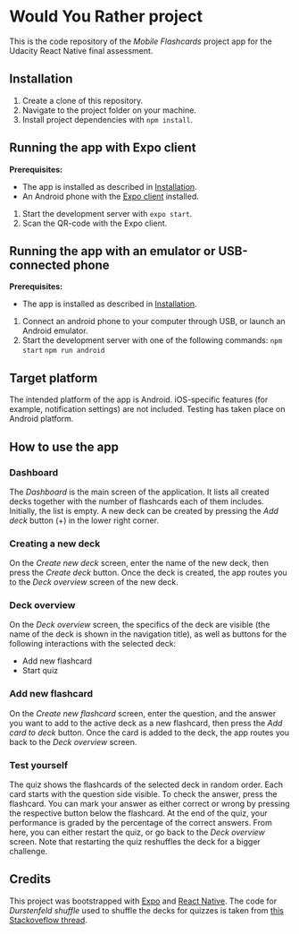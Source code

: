 # Would You Rather project

This is the code repository of the _Mobile Flashcards_ project app for the Udacity React Native final assessment.

## Installation

1. Create a clone of this repository.
2. Navigate to the project folder on your machine.
3. Install project dependencies with `npm install`.

## Running the app with Expo client

**Prerequisites:**
  * The app is installed as described in [Installation](#installation).
  * An Android phone with the [Expo client](https://play.google.com/store/apps/details?id=host.exp.exponent) installed.

1. Start the development server with `expo start`.
2. Scan the QR-code with the Expo client.

## Running the app with an emulator or USB-connected phone

**Prerequisites:**
  * The app is installed as described in [Installation](#installation).

1. Connect an android phone to your computer through USB, or launch an Android emulator.
2. Start the development server with one of the following commands:
  `npm start`
  `npm run android`

## Target platform

The intended platform of the app is Android. iOS-specific features (for example, notification settings) are not included. Testing has taken place on Android platform.

## How to use the app

### Dashboard

The _Dashboard_ is the main screen of the application. It lists all created decks together with the number of flashcards each of them includes. Initially, the list is empty. A new deck can be created by pressing the _Add deck_ button (+) in the lower right corner.

### Creating a new deck

On the _Create new deck_ screen, enter the name of the new deck, then press the _Create deck_ button. Once the deck is created, the app routes you to the _Deck overview_ screen of the new deck.

### Deck overview

On the _Deck overview_ screen, the specifics of the deck are visible (the name of the deck is shown in the navigation title), as well as buttons for the following interactions with the selected deck:
* Add new flashcard
* Start quiz

### Add new flashcard

On the _Create new flashcard_ screen, enter the question, and the answer you want to add to the active deck as a new flashcard, then press the _Add card to deck_ button. Once the card is added to the deck, the app routes you back to the _Deck overview_ screen.

### Test yourself

The quiz shows the flashcards of the selected deck in random order. Each card starts with the question side visible. To check the answer, press the flashcard. You can mark your answer as either correct or wrong by pressing the respective button below the flashcard. At the end of the quiz, your performance is graded by the percentage of the correct answers. From here, you can either restart the quiz, or go back to the _Deck overview_ screen. Note that restarting the quiz reshuffles the deck for a bigger challenge.

## Credits

This project was bootstrapped with [Expo](https://expo.io/) and [React Native](https://reactnative.dev/).
The code for _Durstenfeld shuffle_ used to shuffle the decks for quizzes is taken from [this Stackoveflow thread](https://stackoverflow.com/questions/2450954/how-to-randomize-shuffle-a-javascript-array).
